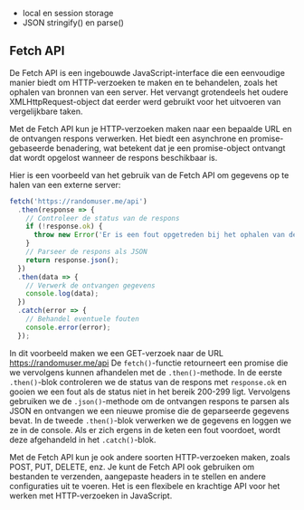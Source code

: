 - local en session storage
- JSON stringify() en parse()


## Fetch API
De Fetch API is een ingebouwde JavaScript-interface die een eenvoudige manier biedt om HTTP-verzoeken te maken en te behandelen, zoals het ophalen van bronnen van een server. Het vervangt grotendeels het oudere XMLHttpRequest-object dat eerder werd gebruikt voor het uitvoeren van vergelijkbare taken.

Met de Fetch API kun je HTTP-verzoeken maken naar een bepaalde URL en de ontvangen respons verwerken. Het biedt een asynchrone en promise-gebaseerde benadering, wat betekent dat je een promise-object ontvangt dat wordt opgelost wanneer de respons beschikbaar is.

Hier is een voorbeeld van het gebruik van de Fetch API om gegevens op te halen van een externe server:

```javascript
fetch('https://randomuser.me/api')
  .then(response => {
    // Controleer de status van de respons
    if (!response.ok) {
      throw new Error('Er is een fout opgetreden bij het ophalen van de gegevens.');
    }
    // Parseer de respons als JSON
    return response.json();
  })
  .then(data => {
    // Verwerk de ontvangen gegevens
    console.log(data);
  })
  .catch(error => {
    // Behandel eventuele fouten
    console.error(error);
  });
```

In dit voorbeeld maken we een GET-verzoek naar de URL https://randomuser.me/api
De `fetch()`-functie retourneert een promise die we vervolgens kunnen afhandelen met de `.then()`-methode. In de eerste `.then()`-blok controleren we de status van de respons met `response.ok` en gooien we een fout als de status niet in het bereik 200-299 ligt. Vervolgens gebruiken we de `.json()`-methode om de ontvangen respons te parsen als JSON en ontvangen we een nieuwe promise die de geparseerde gegevens bevat. In de tweede `.then()`-blok verwerken we de gegevens en loggen we ze in de console. Als er zich ergens in de keten een fout voordoet, wordt deze afgehandeld in het `.catch()`-blok.

Met de Fetch API kun je ook andere soorten HTTP-verzoeken maken, zoals POST, PUT, DELETE, enz. Je kunt de Fetch API ook gebruiken om bestanden te verzenden, aangepaste headers in te stellen en andere configuraties uit te voeren. Het is een flexibele en krachtige API voor het werken met HTTP-verzoeken in JavaScript.
